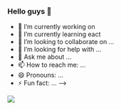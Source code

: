 ### Hello guys 👋

- 🔭 I’m currently working on 
- 🌱 I’m currently learning eact
- 👯 I’m looking to collaborate on ...
- 🤔 I’m looking for help with ...
- 💬 Ask me about ...
- 📫 How to reach me: ...
- 😄 Pronouns: ...
- ⚡ Fun fact: ...
-->
<a href="https://github.com/AlirezaGhabashyan">
<img align="center" src="https://github-readme-stats.vercel.app/api?username=ghost1372&show_icons=true&count_private=true&include_all_commits=true" /></a>
